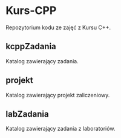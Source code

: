 # Kurs-CPP

Repozytorium kodu ze zajęć z Kursu C++.

## kcppZadania

Katalog zawierający zadania.

## projekt

Katalog zawierający projekt zaliczeniowy.

## labZadania

Katalog zawierający zadania z laboratoriów.
